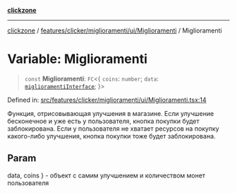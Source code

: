 [**clickzone**](../../../../../../README.md)

***

[clickzone](../../../../../../README.md) / [features/clicker/miglioramenti/ui/Miglioramenti](../README.md) / Miglioramenti

# Variable: Miglioramenti

> `const` **Miglioramenti**: `FC`\<\{ `coins`: `number`; `data`: [`miglioramentiInterface`](../../../../../../widgets/clicker-shop/model/miglioramentiSlice/interfaces/miglioramentiInterface.md); \}\>

Defined in: [src/features/clicker/miglioramenti/ui/Miglioramenti.tsx:14](https://github.com/MaximBri/ClickZone/blob/20f3f0d061a7c50a96ed5bba64acbc325a456072/client/src/features/clicker/miglioramenti/ui/Miglioramenti.tsx#L14)

Функция, отрисовывающая улучшения в магазине. Если улучшение бесконечное и уже есть у пользователя, кнопка покупки будет заблокирована. Если у пользователя не хватает ресурсов на покупку какого-либо улучшения, кнопка покупки тоже будет заблокирована.

## Param

data, coins } - объект с самим улучшением и количеством монет пользователя
